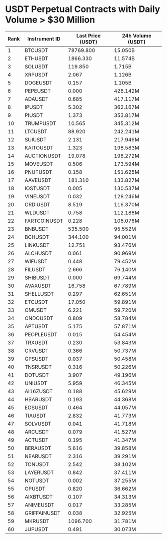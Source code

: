 # USDT Perpetual Contracts with Daily Volume > $30 Million

| Rank | Instrument ID | Last Price (USDT) | 24h Volume (USDT) |
|------|---------------|-------------------|-------------------|
| 1 | BTCUSDT | 78769.800 | 15.050B |
| 2 | ETHUSDT | 1866.330 | 11.574B |
| 3 | SOLUSDT | 119.850 | 1.715B |
| 4 | XRPUSDT | 2.067 | 1.126B |
| 5 | DOGEUSDT | 0.157 | 1.105B |
| 6 | PEPEUSDT | 0.000 | 428.142M |
| 7 | ADAUSDT | 0.685 | 417.117M |
| 8 | IPUSDT | 5.302 | 362.167M |
| 9 | PIUSDT | 1.373 | 353.817M |
| 10 | TRUMPUSDT | 10.565 | 345.312M |
| 11 | LTCUSDT | 88.920 | 242.241M |
| 12 | SUIUSDT | 2.131 | 217.946M |
| 13 | KAITOUSDT | 1.323 | 198.583M |
| 14 | AUCTIONUSDT | 19.078 | 198.272M |
| 15 | MOVEUSDT | 0.506 | 173.594M |
| 16 | PNUTUSDT | 0.158 | 151.625M |
| 17 | AAVEUSDT | 181.310 | 133.827M |
| 18 | IOSTUSDT | 0.005 | 130.537M |
| 19 | VINEUSDT | 0.032 | 128.246M |
| 20 | ORDIUSDT | 8.519 | 116.370M |
| 21 | WLDUSDT | 0.758 | 112.188M |
| 22 | FARTCOINUSDT | 0.228 | 106.076M |
| 23 | BNBUSDT | 535.500 | 95.552M |
| 24 | BCHUSDT | 344.100 | 94.001M |
| 25 | LINKUSDT | 12.751 | 93.476M |
| 26 | ALCHUSDT | 0.061 | 90.969M |
| 27 | WIFUSDT | 0.448 | 79.452M |
| 28 | FILUSDT | 2.666 | 76.140M |
| 29 | SHIBUSDT | 0.000 | 69.744M |
| 30 | AVAXUSDT | 16.758 | 67.789M |
| 31 | SHELLUSDT | 0.297 | 62.651M |
| 32 | ETCUSDT | 17.050 | 59.891M |
| 33 | OMUSDT | 6.221 | 59.720M |
| 34 | ONDOUSDT | 0.809 | 58.784M |
| 35 | APTUSDT | 5.175 | 57.871M |
| 36 | PEOPLEUSDT | 0.015 | 54.454M |
| 37 | TRXUSDT | 0.230 | 53.843M |
| 38 | CRVUSDT | 0.366 | 50.737M |
| 39 | GPSUSDT | 0.037 | 50.458M |
| 40 | TNSRUSDT | 0.316 | 50.226M |
| 41 | DOTUSDT | 3.907 | 49.196M |
| 42 | UNIUSDT | 5.959 | 46.345M |
| 43 | AI16ZUSDT | 0.188 | 45.629M |
| 44 | HBARUSDT | 0.193 | 44.368M |
| 45 | EOSUSDT | 0.464 | 44.057M |
| 46 | TIAUSDT | 2.832 | 41.773M |
| 47 | SOLVUSDT | 0.041 | 41.718M |
| 48 | ARCUSDT | 0.079 | 41.527M |
| 49 | ACTUSDT | 0.195 | 41.347M |
| 50 | BERAUSDT | 5.616 | 39.858M |
| 51 | NEARUSDT | 2.316 | 39.291M |
| 52 | TONUSDT | 2.542 | 38.102M |
| 53 | LAYERUSDT | 0.842 | 37.411M |
| 54 | NOTUSDT | 0.002 | 37.255M |
| 55 | OPUSDT | 0.820 | 36.662M |
| 56 | AIXBTUSDT | 0.107 | 34.313M |
| 57 | ANIMEUSDT | 0.017 | 33.285M |
| 58 | GRIFFAINUSDT | 0.038 | 32.925M |
| 59 | MKRUSDT | 1096.700 | 31.781M |
| 60 | JUPUSDT | 0.491 | 30.073M |
